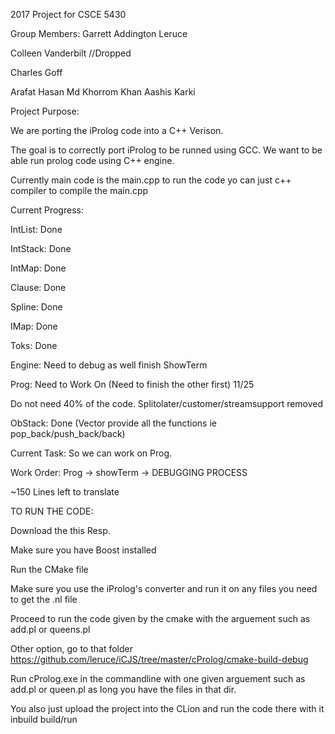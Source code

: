2017 Project for CSCE 5430

Group Members:
Garrett Addington Leruce


Colleen Vanderbilt //Dropped

Charles Goff

Arafat Hasan
Md Khorrom Khan
Aashis Karki

Project Purpose:

We are porting the iProlog code into a C++ Verison.

The goal is to correctly port iProlog to be runned using GCC.
We want to be able run prolog code using C++ engine.


Currently main code is the main.cpp to run the code yo can just
c++ compiler to compile the main.cpp

Current Progress:

IntList: Done

IntStack: Done

IntMap: Done

Clause: Done

Spline: Done

IMap: Done

Toks: Done

Engine: Need to debug as well finish ShowTerm

Prog: Need to Work On (Need to finish the other first) 11/25

Do not need 40% of the code. Splitolater/customer/streamsupport removed

ObStack: Done (Vector provide all the functions ie pop_back/push_back/back)


Current Task:
So we can work on Prog.

Work Order:
Prog -> showTerm -> DEBUGGING PROCESS

~150 Lines left to translate


TO RUN THE CODE:

Download the this Resp.

Make sure you have Boost installed

Run the CMake file

Make sure you use the iProlog's converter and run it on any files you need to get the .nl file

Proceed to run the code given by the cmake with the arguement such as add.pl or queens.pl

Other option, 
go to that folder
https://github.com/leruce/iCJS/tree/master/cProlog/cmake-build-debug


Run cProlog.exe in the commandline with one given arguement such as add.pl or queen.pl as long you have the files in that dir.

You also just upload the project into the CLion and run the code there with it inbuild build/run
